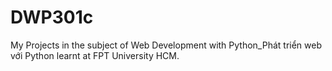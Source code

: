# DWP301c
My Projects in the subject of Web Development with Python_Phát triển web với Python learnt at FPT University HCM.
